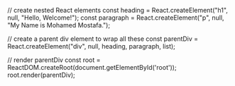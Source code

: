 // create nested React elements
const heading = React.createElement("h1", null, "Hello, Welcome!");
const paragraph = React.createElement("p", null, "My Name is Mohamed Mostafa.");


// create a parent div element to wrap all these
const parentDiv = React.createElement("div", null, heading, paragraph, list);

// render parentDiv
const root = ReactDOM.createRoot(document.getElementById('root'));
root.render(parentDiv);


